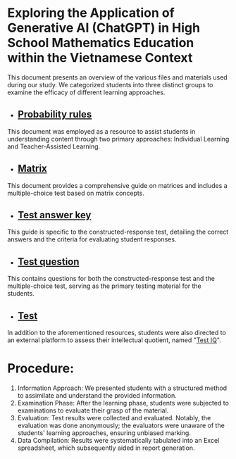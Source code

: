 # Exploring the Application of Generative AI (ChatGPT) in High School Mathematics Education within the Vietnamese Context

This document presents an overview of the various files and materials used during our study. We categorized students into three distinct groups to examine the efficacy of different learning approaches.
* ## [Probability rules](https://github.com/Kane-Nguyen/research/blob/main/PROBABILITY%20RULES.docx)
This document was employed as a resource to assist students in understanding content through two primary approaches: Individual Learning and Teacher-Assisted Learning.
- ## [Matrix](https://github.com/Kane-Nguyen/research/blob/main/Matrix.docx)
This document provides a comprehensive guide on matrices and includes a multiple-choice test based on matrix concepts.
- ## [Test answer key](https://github.com/Kane-Nguyen/research/blob/main/TEST%20ANSWER%20KEY.docx)
This guide is specific to the constructed-response test, detailing the correct answers and the criteria for evaluating student responses.
- ## [Test question](https://github.com/Kane-Nguyen/research/blob/main/TEST%20QUESTIONS.docx)
This contains questions for both the constructed-response test and the multiple-choice test, serving as the primary testing material for the students.
- ## [Test](https://github.com/Kane-Nguyen/research/blob/main/TEST.docx)
In addition to the aforementioned resources, students were also directed to an external platform to assess their intellectual quotient, named "[Test IQ](https://brght.org/)".
# Procedure:
1. Information Approach: We presented students with a structured method to assimilate and understand the provided information.
2. Examination Phase: After the learning phase, students were subjected to examinations to evaluate their grasp of the material.
3. Evaluation: Test results were collected and evaluated. Notably, the evaluation was done anonymously; the evaluators were unaware of the students' learning approaches, ensuring unbiased marking.
4. Data Compilation: Results were systematically tabulated into an Excel spreadsheet, which subsequently aided in report generation.







